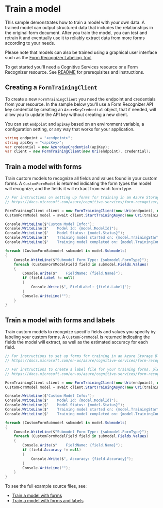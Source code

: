 # Train a model

This sample demonstrates how to train a model with your own data. A trained model can output structured data that includes the relationships in the original form document. After you train the model, you can test and retrain it and eventually use it to reliably extract data from more forms according to your needs.

Please note that models can also be trained using a graphical user interface such as the [Form Recognizer Labeling Tool][labeling_tool].

To get started you'll need a Cognitive Services resource or a Form Recognizer resource.  See [README][README] for prerequisites and instructions.

## Creating a `FormTrainingClient`

To create a new `FormTrainingClient` you need the endpoint and credentials from your resource. In the sample below you'll use a Form Recognizer API key credential by creating an `AzureKeyCredential` object, that if needed, will allow you to update the API key without creating a new client.

You can set `endpoint` and `apiKey` based on an environment variable, a configuration setting, or any way that works for your application.

```C# Snippet:CreateFormTrainingClient
string endpoint = "<endpoint>";
string apiKey = "<apiKey>";
var credential = new AzureKeyCredential(apiKey);
var client = new FormTrainingClient(new Uri(endpoint), credential);
```

## Train a model with forms

Train custom models to recognize all fields and values found in your custom forms. A `CustomFormModel` is returned indicating the form types the model will recognize, and the fields it will extract from each form type.

```C# Snippet:FormRecognizerSample4TrainModelWithForms
// For instructions on setting up forms for training in an Azure Storage Blob Container, see
// https://docs.microsoft.com/azure/cognitive-services/form-recognizer/quickstarts/curl-train-extract#train-a-form-recognizer-model

FormTrainingClient client = new FormTrainingClient(new Uri(endpoint), new AzureKeyCredential(apiKey));
CustomFormModel model = await client.StartTrainingAsync(new Uri(trainingFileUrl), useTrainingLabels: false).WaitForCompletionAsync();

Console.WriteLine($"Custom Model Info:");
Console.WriteLine($"    Model Id: {model.ModelId}");
Console.WriteLine($"    Model Status: {model.Status}");
Console.WriteLine($"    Training model started on: {model.TrainingStartedOn}");
Console.WriteLine($"    Training model completed on: {model.TrainingCompletedOn}");

foreach (CustomFormSubmodel submodel in model.Submodels)
{
    Console.WriteLine($"Submodel Form Type: {submodel.FormType}");
    foreach (CustomFormModelField field in submodel.Fields.Values)
    {
        Console.Write($"    FieldName: {field.Name}");
        if (field.Label != null)
        {
            Console.Write($", FieldLabel: {field.Label}");
        }
        Console.WriteLine("");
    }
}
```

## Train a model with forms and labels

Train custom models to recognize specific fields and values you specify by labeling your custom forms. A `CustomFormModel` is returned indicating the fields the model will extract, as well as the estimated accuracy for each field.

```C# Snippet:FormRecognizerSample5TrainModelWithFormsAndLabels
// For instructions to set up forms for training in an Azure Storage Blob Container, please see:
// https://docs.microsoft.com/en-us/azure/cognitive-services/form-recognizer/quickstarts/curl-train-extract#train-a-form-recognizer-model

// For instructions to create a label file for your training forms, please see:
// https://docs.microsoft.com/en-us/azure/cognitive-services/form-recognizer/quickstarts/label-tool

FormTrainingClient client = new FormTrainingClient(new Uri(endpoint), new AzureKeyCredential(apiKey));
CustomFormModel model = await client.StartTrainingAsync(new Uri(trainingFileUrl), useTrainingLabels: true).WaitForCompletionAsync();

Console.WriteLine($"Custom Model Info:");
Console.WriteLine($"    Model Id: {model.ModelId}");
Console.WriteLine($"    Model Status: {model.Status}");
Console.WriteLine($"    Training model started on: {model.TrainingStartedOn}");
Console.WriteLine($"    Training model completed on: {model.TrainingCompletedOn}");

foreach (CustomFormSubmodel submodel in model.Submodels)
{
    Console.WriteLine($"Submodel Form Type: {submodel.FormType}");
    foreach (CustomFormModelField field in submodel.Fields.Values)
    {
        Console.Write($"    FieldName: {field.Name}");
        if (field.Accuracy != null)
        {
            Console.Write($", Accuracy: {field.Accuracy}");
        }
        Console.WriteLine("");
    }
}
```

To see the full example source files, see:

* [Train a model with forms](https://github.com/Azure/azure-sdk-for-net/blob/master/sdk/formrecognizer/Azure.AI.FormRecognizer/tests/samples/Sample5_TrainModelWithForms.cs)
* [Train a model with forms and labels](https://github.com/Azure/azure-sdk-for-net/blob/master/sdk/formrecognizer/Azure.AI.FormRecognizer/tests/samples/Sample6_TrainModelWithFormsAndLabels.cs)

[README]: https://github.com/Azure/azure-sdk-for-net/tree/master/sdk/formrecognizer/Azure.AI.FormRecognizer#getting-started
[labeling_tool]: https://docs.microsoft.com/azure/cognitive-services/form-recognizer/quickstarts/label-tool
